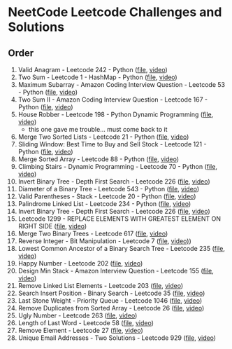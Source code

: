 # NeetCode Leetcode Challenges and Solutions

## Order

1. Valid Anagram - Leetcode 242 - Python ([file](valid_anagram.py), [video](https://www.youtube.com/watch?v=9UtInBqnCgA&list=PLot-Xpze53lfQmTEztbgdp8ALEoydvnRQ&index=1&pp=iAQB))
2. Two Sum - Leetcode 1 - HashMap - Python ([file](two_sum.py), [video](https://youtu.be/KLlXCFG5TnA?si=VhEclYjizg9oNkBE))
3. Maximum Subarray - Amazon Coding Interview Question - Leetcode 53 - Python ([file](maximum_subarray.py), [video](https://www.youtube.com/watch?v=5WZl3MMT0Eg&list=PLot-Xpze53lfQmTEztbgdp8ALEoydvnRQ&index=4))
4. Two Sum II - Amazon Coding Interview Question - Leetcode 167 - Python ([file](two_sum_II.py), [video](https://www.youtube.com/watch?v=cQ1Oz4ckceM&list=PLot-Xpze53lfQmTEztbgdp8ALEoydvnRQ&index=4))
5. House Robber - Leetcode 198 - Python Dynamic Programming ([file](house_robber.py), [video](https://youtu.be/73r3KWiEvyk?si=MBnP3vyDVdMw83UO))
   - this one gave me trouble... must come back to it
6. Merge Two Sorted Lists - Leetcode 21 - Python ([file](merge_two_sorted_lists.py), [video](https://youtu.be/XIdigk956u0?si=NFQjjGHTNJuWjljT))
7. Sliding Window: Best Time to Buy and Sell Stock - Leetcode 121 - Python ([file](best_time_to_buy_and_sell_stock.py), [video](https://www.youtube.com/watch?v=1pkOgXD63yU&list=PLot-Xpze53lfQmTEztbgdp8ALEoydvnRQ&index=7))
8. Merge Sorted Array - Leetcode 88 - Python ([file](merge_sorted_array.py), [video](https://www.youtube.com/watch?v=P1Ic85RarKY&list=PLot-Xpze53lfQmTEztbgdp8ALEoydvnRQ&index=9&t=1s))
9. Climbing Stairs - Dynamic Programming - Leetcode 70 - Python ([file](climbing_stairs.py), [video](https://www.youtube.com/watch?v=Y0lT9Fck7qI&list=PLot-Xpze53lfQmTEztbgdp8ALEoydvnRQ&index=9))
10. Invert Binary Tree - Depth First Search - Leetcode 226 ([file](reverse_linked_list.py), [video](https://www.youtube.com/watch?v=G0_I-ZF0S38&list=PLot-Xpze53lfQmTEztbgdp8ALEoydvnRQ&index=11&t=1s))
11. Diameter of a Binary Tree - Leetcode 543 - Python ([file](diameter_of_a_binary_tree.py), [video](https://www.youtube.com/watch?v=bkxqA8Rfv04&list=PLot-Xpze53lfQmTEztbgdp8ALEoydvnRQ&index=11))
12. Valid Parentheses - Stack - Leetcode 20 - Python ([file](valid_parentheses.py), [video](https://youtu.be/WTzjTskDFMg?si=de32TJhdQKkKdZVU))
13. Palindrome Linked List - Leetcode 234 - Python ([file](palindrome_linked_list.py), [video](https://youtu.be/yOzXms1J6Nk?si=TUFZa9DU88DnbET-))
14. Invert Binary Tree - Depth First Search - Leetcode 226 ([file](invert_binary_tree-depth_first_search.py), [video](https://youtu.be/OnSn2XEQ4MY?si=ogvg0ADYVhGNasqx))
15. Leetcode 1299 - REPLACE ELEMENTS WITH GREATEST ELEMENT ON RIGHT SIDE ([file](), [video](https://youtu.be/ZHjKhUjcsaU?si=OPufbfr_uH6y8L-t))
16. Merge Two Binary Trees - Leetcode 617 ([file](merge_two_binary_trees.py), [video](https://youtu.be/QHH6rIK3dDQ?si=pGsvht9etD4Z9d2r))
17. Reverse Integer - Bit Manipulation - Leetcode 7 ([file](reverse_integer.py), [video)](https://youtu.be/HAgLH58IgJQ?si=e9O_UoPtD-XyKYnv))
18. Lowest Common Ancestor of a Binary Search Tree - Leetcode 235 ([file](lowest_common_ancestor.py), [video](https://youtu.be/gs2LMfuOR9k?si=4Lmd0JYLIlYXUKFE))
19. Happy Number - Leetcode 202  ([file](happy_number.py), [video](https://youtu.be/ljz85bxOYJ0?si=SYaHTJOwUd-cX2Fk))
20. Design Min Stack - Amazon Interview Question - Leetcode 155 ([file](), [video](https://youtu.be/qkLl7nAwDPo?si=vmksVWDJ0AN3e3J8))
21. Remove Linked List Elements - Leetcode 203 ([file](remove_linked_list_elements.py), [video](https://youtu.be/JI71sxtHTng?si=qfMvcScEM2_Y5JYd))
22. Search Insert Position - Binary Search - Leetcode 35 ([file](search_insert_position.py), [video](https://youtu.be/K-RYzDZkzCI?si=-RT0oFikIU5ayOKl))
23. Last Stone Weight - Priority Queue - Leetcode 1046 ([file](last_stone_weight.py), [video](https://youtu.be/B-QCq79-Vfw?si=1Rl1pMEAX-2a-PHL))
24. Remove Duplicates from Sorted Array - Leetcode 26 ([file](remove_duplicates_from_sorted_array.py), [video](https://youtu.be/DEJAZBq0FDA?si=nSAuIxfz2Lxls2A7))
25. Ugly Number - Leetcode 263 ([file](ugly_number.py), [video](https://youtu.be/M0Zay1Qr9ws?si=XvlzOPWBDtm0K3Cv))
26. Length of Last Word - Leetcode 58 ([file](length_of_last_word.py), [video](https://youtu.be/KT9rltZTybQ?si=L9zPL_x-3YsV8QeI))
27. Remove Element - Leetcode 27 ([file](remove_element.py), [video](https://youtu.be/Pcd1ii9P9ZI?si=sl7ku6v4Uvfa8bYh))
28. Unique Email Addresses - Two Solutions - Leetcode 929 ([file](unique_email_addresses.py), [video](https://youtu.be/TC_xLIWl7qY?si=HLoAioJdoabTLvJn))
